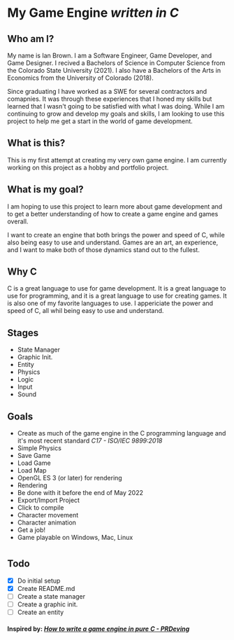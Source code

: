 # My Game Engine <i>written in C</i>

## Who am I?
My name is Ian Brown. I am a Software Engineer, Game Developer, and Game Designer. I recived a Bachelors of Science in Computer Science from the Colorado State University (2021). I also have a Bachelors of the Arts in Economics from the University of Colorado (2018).

Since graduating I have worked as a SWE for several contractors and comapnies. It was through these experiences that I honed my skills but learned that I wasn't going to be satisfied with what I was doing. While I am continuing to grow and develop my goals and skills, I am looking to use this project to help me get a start in the world of game development. 

## What is this?
This is my first attempt at creating my very own game engine. I am currently working on this project as a hobby and portfolio project. 

## What is my goal?
I am hoping to use this project to learn more about game development and to get a better understanding of how to create a game engine and games overall. 

I want to create an engine that both brings the power and speed of C, while also being easy to use and understand. Games are an art, an experience, and I want to make both of those dynamics stand out to the fullest.

## Why C
C is a great language to use for game development. It is a great language to use for programming, and it is a great language to use for creating games. It is also one of my favorite languages to use. I appericiate the power and speed of C, all whil being easy to use and understand.

## Stages
- State Manager
- Graphic Init.
- Entity
- Physics
- Logic
- Input
- Sound
## Goals
- Create as much of the game engine in the C programming language and it's most recent standard <i> C17 - ISO/IEC 9899:2018</i>
- Simple Physics
- Save Game
- Load Game
- Load Map
- OpenGL ES 3 (or later) for rendering
- Rendering
- Be done with it before the end of May 2022
- Export/Import Project
- Click to compile
- Character movement
- Character animation
- Get a job!
- Game playable on Windows, Mac, Linux
#
## Todo
- [X] Do initial setup
- [X] Create README.md
- [ ] Create a state manager
- [ ] Create a graphic init.
- [ ] Create an entity

#### Inspired by: [<i> How to write a game engine in pure C - PRDeving](https://prdeving.wordpress.com/2019/05/30/how-to-write-a-game-engine-in-pure-c-part-1-state-manager/)
